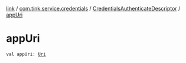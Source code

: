 [link](../../index.md) / [com.tink.service.credentials](../index.md) / [CredentialsAuthenticateDescriptor](index.md) / [appUri](./app-uri.md)

# appUri

`val appUri: `[`Uri`](https://developer.android.com/reference/android/net/Uri.html)